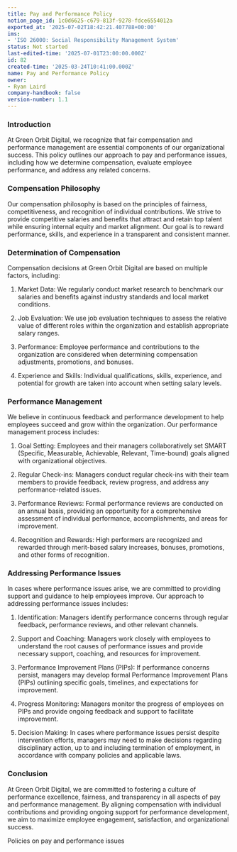 ```yaml
---
title: Pay and Performance Policy
notion_page_id: 1c0d6625-c679-813f-9278-fdce6554012a
exported_at: '2025-07-02T18:42:21.407788+00:00'
ims:
- 'ISO 26000: Social Responsibility Management System'
status: Not started
last-edited-time: '2025-07-01T23:00:00.000Z'
id: 82
created-time: '2025-03-24T10:41:00.000Z'
name: Pay and Performance Policy
owner:
- Ryan Laird
company-handbook: false
version-number: 1.1
---
```


### Introduction

At Green Orbit Digital, we recognize that fair compensation and performance management are essential components of our organizational success. This policy outlines our approach to pay and performance issues, including how we determine compensation, evaluate employee performance, and address any related concerns.

### Compensation Philosophy

Our compensation philosophy is based on the principles of fairness, competitiveness, and recognition of individual contributions. We strive to provide competitive salaries and benefits that attract and retain top talent while ensuring internal equity and market alignment. Our goal is to reward performance, skills, and experience in a transparent and consistent manner.

### Determination of Compensation

Compensation decisions at Green Orbit Digital are based on multiple factors, including:

1. Market Data: We regularly conduct market research to benchmark our salaries and benefits against industry standards and local market conditions.

1. Job Evaluation: We use job evaluation techniques to assess the relative value of different roles within the organization and establish appropriate salary ranges.

1. Performance: Employee performance and contributions to the organization are considered when determining compensation adjustments, promotions, and bonuses.

1. Experience and Skills: Individual qualifications, skills, experience, and potential for growth are taken into account when setting salary levels.

### Performance Management

We believe in continuous feedback and performance development to help employees succeed and grow within the organization. Our performance management process includes:

1. Goal Setting: Employees and their managers collaboratively set SMART (Specific, Measurable, Achievable, Relevant, Time-bound) goals aligned with organizational objectives.

1. Regular Check-ins: Managers conduct regular check-ins with their team members to provide feedback, review progress, and address any performance-related issues.

1. Performance Reviews: Formal performance reviews are conducted on an annual basis, providing an opportunity for a comprehensive assessment of individual performance, accomplishments, and areas for improvement.

1. Recognition and Rewards: High performers are recognized and rewarded through merit-based salary increases, bonuses, promotions, and other forms of recognition.

### Addressing Performance Issues

In cases where performance issues arise, we are committed to providing support and guidance to help employees improve. Our approach to addressing performance issues includes:

1. Identification: Managers identify performance concerns through regular feedback, performance reviews, and other relevant channels.

1. Support and Coaching: Managers work closely with employees to understand the root causes of performance issues and provide necessary support, coaching, and resources for improvement.

1. Performance Improvement Plans (PIPs): If performance concerns persist, managers may develop formal Performance Improvement Plans (PIPs) outlining specific goals, timelines, and expectations for improvement.

1. Progress Monitoring: Managers monitor the progress of employees on PIPs and provide ongoing feedback and support to facilitate improvement.

1. Decision Making: In cases where performance issues persist despite intervention efforts, managers may need to make decisions regarding disciplinary action, up to and including termination of employment, in accordance with company policies and applicable laws.

### Conclusion

At Green Orbit Digital, we are committed to fostering a culture of performance excellence, fairness, and transparency in all aspects of pay and performance management. By aligning compensation with individual contributions and providing ongoing support for performance development, we aim to maximize employee engagement, satisfaction, and organizational success.





Policies on pay and performance issues